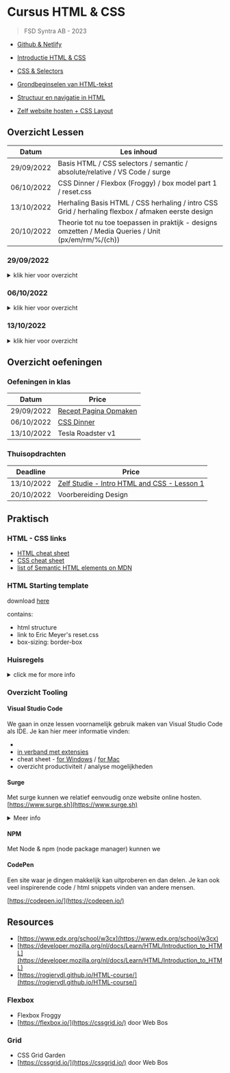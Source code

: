 # Cursus HTML & CSS

>FSD Syntra AB - 2023

- [Github & Netlify](./github-netlify)

- [Introductie HTML & CSS](./les_01)

- [CSS & Selectors](./les_02)

- [Grondbeginselen van HTML-tekst](./les_03)

- [Structuur en navigatie in HTML](./les_04)

- [Zelf website hosten + CSS Layout](./les_05)

## Overzicht Lessen

| Datum       | Les inhoud     |
|----------------|-----------|
| 29/09/2022     | Basis HTML / CSS selectors / semantic / absolute/relative / VS Code / surge |
| 06/10/2022     | CSS Dinner / Flexbox (Froggy) / box model part 1 / reset.css |
| 13/10/2022     | Herhaling Basis HTML / CSS herhaling / intro CSS Grid / herhaling flexbox / afmaken eerste design |
| 20/10/2022     | Theorie tot nu toe toepassen in praktijk - designs omzetten / Media Queries / Unit (px/em/rm/%/(ch))  |

### 29/09/2022

<details>
  <summary>klik hier voor overzicht</summary>
  
- basis HTML

- anatomie van een HTML element

- basis elementen

- semantische elementen

- semantic css framework: simple.css

- attributen

- basis CSS

- selectors

- hummus recept opmaken

- absolute / relative links / hyperlinks

- eerste website opmaken

- npm script schrijven

- npm package configuratie initiëren

- website hosten via Surge

- tooling: VS Code
- tooling: terminal commands

</details>

### 06/10/2022

<details>
  <summary>klik hier voor overzicht</summary>
  
- padding / margin / border / content

- Eric Meyer's reset.css

- aligneren

- afmeten van een ontwerp

- CSS dinner, oefening op CSS selectors

- flexbox froggy, oefening op Flexbox Froggy

- wrapper

- accessbility intro

- Tesla design omzetten in HTML - part 1

</details>

### 13/10/2022

<details>
  <summary>klik hier voor overzicht</summary>
  
- herhaling basis HTML:

  - anatomie HTML element

  - HTML document structure

  - HTML hierarchy, parent-child, nesting

  - CSS selectors

  - linking relative/absolute / navigatie

  - link external scripts

- layout in CSS:

  - box model:

    - box-sizing: border-content

    - margin, border, padding, content

  - position: absolute / position: relative

  - flexbox (herhaling) met Flexbox Zombies

  - CSS Grid (intro) met CSS Grid Garden

- Kahoot test op herhaling basis HTML & layout in CSS

- tooling: VS code

- Tesla design omzetten in HTML - part 2

  - list style images

  - view width / view height

  - modulair leren werken

</details>

## Overzicht oefeningen

### Oefeningen in klas

| Datum          | Price     |
|----------------|-----------|
| 29/09/2022     | [Recept Pagina Opmaken](https://goldflow.github.io/website-productie/opdracht-recept/) |
| 06/10/2022     | [CSS Dinner](https://goldflow.github.io/website-productie/opdracht-css-dinner/)   |
| 13/10/2022     | Tesla Roadster v1  |

### Thuisopdrachten

| Deadline       | Price     |
|----------------|-----------|
| 13/10/2022     |[Zelf Studie - Intro HTML and CSS - Lesson 1](./voorbereiding-udacity-1)   |
| 20/10/2022     | Voorbereiding Design  |

<!---
[OPDRACHT: CSS Dinner](https://goldflow.github.io/website-productie/opdracht-css-dinner/) tegen 08/01/2021 om 12h00

[OPDRACHT: Recept Pagina Opmaken](https://goldflow.github.io/website-productie/opdracht-recept/) tegen 08/01/2021 om 12h00

[OPDRACHT: Profiel](https://goldflow.github.io/website-productie/opdracht-profiel/) tegen 08/01/2021 om 12h00, indienen als zip bestand OF online hosten (zie les 5 - geef me dan de link)

[OPDRACHT: Navigatie Menu](https://goldflow.github.io/website-productie/opdracht-navigatie-menu/) tegen 08/01/2021 om 12h00, indienen als zip bestand OF online hosten (zie les 5 - geef me dan de link)

[OPDRACHT: Portfolio](https://goldflow.github.io/website-productie/opdracht-portfolio/) tegen 08/01/2021 om 12h00, online hosten (zie les 5, bv op Netlify of Surge)

[OPDRACHT: Herhalingsquizzes](https://goldflow.github.io/website-productie/opdracht-quizzes/) tegen 15/01/2021 om 12h00, screenshots indienen)
-->

<!---
## Praktisch Advies

[Kan je hier vinden](./praktisch-advies)
-->

## Praktisch

### HTML - CSS links

- [HTML cheat sheet](https://rogiervdl.github.io/HTML-course/cheatsheet.html)
- [CSS cheat sheet](https://rogiervdl.github.io/CSS-course/cheatsheet.html)
- [list of Semantic HTML elements on MDN](https://developer.mozilla.org/en-US/docs/Glossary/semantics#semantics_in_html)

### HTML Starting template

download [here](html_start_template.zip)

contains:
- html structure
- link to Eric Meyer's reset.css
- box-sizing: border-box

### Huisregels

<details>
  <summary>click me for more info</summary>
  
- no inline styles

- W3C valid code

- format your code regularly

</details>

### Overzicht Tooling

#### Visual Studio Code

We gaan in onze lessen voornamelijk gebruik maken van Visual Studio Code als IDE.
Je kan hier meer informatie vinden:

-
- [in verband met extensies](visual-code-extensions.md)
- cheat sheet - [for Windows](https://visualstudio101.com/vs-cheat-sheet) / [for Mac]()
- overzicht productiviteit / analyse mogelijkheden

#### Surge

Met surge kunnen we relatief eenvoudig onze website online hosten. [https://www.surge.sh](https://www.surge.sh)

<details>
  <summary>Meer info</summary>
  
##### Installing surge

 can be installed with npm

command:

 npm install --global surge

##### Some Code

  ```js
  function logSomething(something) {
    console.log('Something', something);
  }
  ```

##### run surge first time

 surge

it will prompt for project folder confirmation & make a new host name for you

##### host the same version of your site gain

Ideally, you want to decide yourself everytime

To host a new version of the same website, without surge proposing to host it in a new place

you should do:

  surge [project folder] [host name]

example:
 surge . karim-html-css-syntra_2023.surge.sh

</details>

#### NPM

Met Node & npm (node package manager) kunnen we

#### CodePen

Een site waar je dingen makkelijk kan uitproberen en dan delen. Je kan ook veel inspirerende code / html snippets vinden van andere mensen.

[https://codepen.io/](https://codepen.io/)

## Resources

- [https://www.edx.org/school/w3cx](https://www.edx.org/school/w3cx)
- [https://developer.mozilla.org/nl/docs/Learn/HTML/Introduction_to_HTML](https://developer.mozilla.org/nl/docs/Learn/HTML/Introduction_to_HTML)
- [https://rogiervdl.github.io/HTML-course/](https://rogiervdl.github.io/HTML-course/)

### Flexbox

- Flexbox Froggy
- [https://flexbox.io/](https://cssgrid.io/) door Web Bos

### Grid

- CSS Grid Garden
- [https://cssgrid.io/](https://cssgrid.io/) door Web Bos
